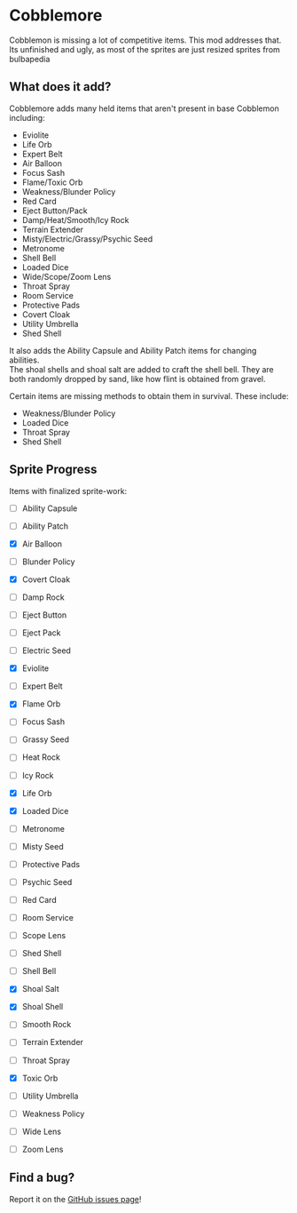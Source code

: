 # Cobblemore
Cobblemon is missing a lot of competitive items. This mod addresses that.
Its unfinished and ugly, as most of the sprites are just resized sprites from bulbapedia

## What does it add?
Cobblemore adds many held items that aren't present in base Cobblemon including:
- Eviolite
- Life Orb
- Expert Belt
- Air Balloon
- Focus Sash
- Flame/Toxic Orb
- Weakness/Blunder Policy
- Red Card
- Eject Button/Pack
- Damp/Heat/Smooth/Icy Rock
- Terrain Extender
- Misty/Electric/Grassy/Psychic Seed
- Metronome
- Shell Bell
- Loaded Dice
- Wide/Scope/Zoom Lens
- Throat Spray
- Room Service
- Protective Pads
- Covert Cloak
- Utility Umbrella
- Shed Shell

It also adds the Ability Capsule and Ability Patch items for changing abilities.  
The shoal shells and shoal salt are added to craft the shell bell. They are both randomly dropped by sand, like how flint is obtained from gravel.

Certain items are missing methods to obtain them in survival. These include:
- Weakness/Blunder Policy
- Loaded Dice
- Throat Spray
- Shed Shell

## Sprite Progress
Items with finalized sprite-work:
- [ ] Ability Capsule
- [ ] Ability Patch
- [x] Air Balloon
- [ ] Blunder Policy
- [x] Covert Cloak
- [ ] Damp Rock 
- [ ] Eject Button 
- [ ] Eject Pack
- [ ] Electric Seed
- [x] Eviolite
- [ ] Expert Belt
- [x] Flame Orb 
- [ ] Focus Sash
- [ ] Grassy Seed
- [ ] Heat Rock 
- [ ] Icy Rock
- [x] Life Orb
- [x] Loaded Dice
- [ ] Metronome
- [ ] Misty Seed
- [ ] Protective Pads
- [ ] Psychic Seed
- [ ] Red Card
- [ ] Room Service
- [ ] Scope Lens
- [ ] Shed Shell
- [ ] Shell Bell
- [x] Shoal Salt
- [x] Shoal Shell
- [ ] Smooth Rock 
- [ ] Terrain Extender
- [ ] Throat Spray
- [x] Toxic Orb
- [ ] Utility Umbrella
- [ ] Weakness Policy 
- [ ] Wide Lens
- [ ] Zoom Lens



## Find a bug?
Report it on the [GitHub issues page](https://github.com/Jolkert/cobblemore/issues)!